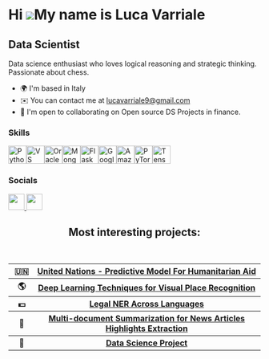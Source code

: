 Hi ![](https://user-images.githubusercontent.com/18350557/176309783-0785949b-9127-417c-8b55-ab5a4333674e.gif)My name is Luca Varriale
=====================================================================================================================================

Data Scientist
--------------

Data science enthusiast who loves logical reasoning and strategic thinking. Passionate about chess.

* 🌍  I'm based in Italy
* ✉️  You can contact me at [lucavarriale9@gmail.com](mailto:lucavarriale9@gmail.com)
* 🤝  I'm open to collaborating on Open source DS Projects in finance.

### Skills

<p align="left">
<a href="https://www.python.org/" target="_blank" rel="noreferrer"><img src="https://raw.githubusercontent.com/danielcranney/readme-generator/main/public/icons/skills/python-colored.svg" width="36" height="36" alt="Python" /></a><a href="https://code.visualstudio.com/" target="_blank" rel="noreferrer"><img src="https://raw.githubusercontent.com/danielcranney/readme-generator/main/public/icons/skills/visualstudiocode.svg" width="36" height="36" alt="VS Code" /></a><a href="https://www.oracle.com/uk/index.html" target="_blank" rel="noreferrer"><img src="https://raw.githubusercontent.com/danielcranney/readme-generator/main/public/icons/skills/oracle-colored.svg" width="36" height="36" alt="Oracle" /></a><a href="https://www.mongodb.com/" target="_blank" rel="noreferrer"><img src="https://raw.githubusercontent.com/danielcranney/readme-generator/main/public/icons/skills/mongodb-colored.svg" width="36" height="36" alt="MongoDB" /></a><a href="https://flask.palletsprojects.com/en/2.0.x/" target="_blank" rel="noreferrer"><img src="https://raw.githubusercontent.com/danielcranney/readme-generator/main/public/icons/skills/flask-colored.svg" width="36" height="36" alt="Flask" /></a><a href="https://cloud.google.com/" target="_blank" rel="noreferrer"><img src="https://raw.githubusercontent.com/danielcranney/readme-generator/main/public/icons/skills/googlecloud-colored.svg" width="36" height="36" alt="Google Cloud" /></a><a href="https://aws.amazon.com" target="_blank" rel="noreferrer"><img src="https://raw.githubusercontent.com/danielcranney/readme-generator/main/public/icons/skills/aws-colored.svg" width="36" height="36" alt="Amazon Web Services" /></a><a href="https://pytorch.org/" target="_blank" rel="noreferrer"><img src="https://raw.githubusercontent.com/danielcranney/readme-generator/main/public/icons/skills/pytorch-colored.svg" width="36" height="36" alt="PyTorch" /></a><a href="https://www.tensorflow.org/" target="_blank" rel="noreferrer"><img src="https://raw.githubusercontent.com/danielcranney/readme-generator/main/public/icons/skills/tensorflow-colored.svg" width="36" height="36" alt="TensorFlow" /></a>
</p>

### Socials

<p align="left"> <a href="https://www.github.com/lucavarriale99" target="_blank" rel="noreferrer"> <picture> <source media="(prefers-color-scheme: dark)" srcset="https://raw.githubusercontent.com/danielcranney/readme-generator/main/public/icons/socials/github-dark.svg" /> <source media="(prefers-color-scheme: light)" srcset="https://raw.githubusercontent.com/danielcranney/readme-generator/main/public/icons/socials/github.svg" /> <img src="https://raw.githubusercontent.com/danielcranney/readme-generator/main/public/icons/socials/github.svg" width="32" height="32" /> </picture> </a> <a href="https://www.linkedin.com/in/lucavarriale99" target="_blank" rel="noreferrer"> <picture> <source media="(prefers-color-scheme: dark)" srcset="https://raw.githubusercontent.com/danielcranney/readme-generator/main/public/icons/socials/linkedin-dark.svg" /> <source media="(prefers-color-scheme: light)" srcset="https://raw.githubusercontent.com/danielcranney/readme-generator/main/public/icons/socials/linkedin.svg" /> <img src="https://raw.githubusercontent.com/danielcranney/readme-generator/main/public/icons/socials/linkedin.svg" width="32" height="32" /> </picture> </a></p>


<h2  align="center">Most interesting projects:</h2><br>
<table width="100%" align="center">
  <tr>
    <th> &nbsp;🇺🇳</th>
    <th><a href="https://github.com/lucavarriale99/Predictive-Model-For-Humanitarian-Aid" aligh="left">United Nations - Predictive Model For Humanitarian Aid</a></th>
  </tr>
  <tr>
    <th> &nbsp;🌎</th>
    <th><a href="https://github.com/lucavarriale99/Image-Geolocalization-Through-Retrieval" aligh="left"> Deep Learning Techniques for Visual Place Recognition</a></th>
  </tr>
    <th> &nbsp;💵</th>
    <th><a href="https://github.com/lucavarriale99/Legal-NER-Across-Languages" aligh="left"> Legal NER Across Languages </a></th>
  </tr>
   <tr>
    <th> &nbsp;📄</th>
    <th><a href="https://github.com/lucavarriale99/Multinews" aligh="left"> Multi-document Summarization for News Articles Highlights Extraction </a></th>
  </tr>
   </tr>
   <tr>
    <th> &nbsp;📄</th>
    <th><a href="https://github.com" aligh="left"> Data Science Project </a></th>
  </tr>
  
   
</table>
